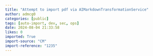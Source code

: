 ```yaml
---
title: "Attempt to import pdf via AIMarkdownTransformationService"
author: admcg0
categories: [public]
tags: [auto-import, dev, sec, ops]
date: 2024-08-04 21:33:58
likes: 0
imported: True 
import-source: "CM"
import-reference: "1235"
---
```



